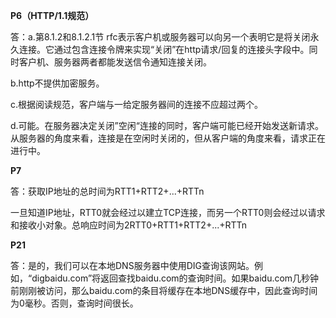 **P6（HTTP/1.1规范）**

答：a.第8.1.2和8.1.2.1节 rfc表示客户机或服务器可以向另一个表明它是将关闭永久连接。它通过包含连接令牌来实现“关闭”在http请求/回复的连接头字段中。同时客户机、服务器两者都能发送信令通知连接关闭。

b.http不提供加密服务。

c.根据阅读规范，客户端与一给定服务器间的连接不应超过两个。

d.可能。在服务器决定关闭”空闲“连接的同时，客户端可能已经开始发送新请求。从服务器的角度来看，连接是在空闲时关闭的，但从客户端的角度来看，请求正在进行中。



**P7**

答：获取IP地址的总时间为RTT1+RTT2+...+RTTn

一旦知道IP地址，RTT0就会经过以建立TCP连接，而另一个RTT0则会经过以请求和接收小对象。总响应时间为2RTT0+RTT1+RTT2+...+RTTn



**P21**

答：是的，我们可以在本地DNS服务器中使用DIG查询该网站。例如，“digbaidu.com”将返回查找baidu.com的查询时间。如果baidu.com几秒钟前刚刚被访问，那么baidu.com的条目将缓存在本地DNS缓存中，因此查询时间为0毫秒。否则，查询时间很长。

